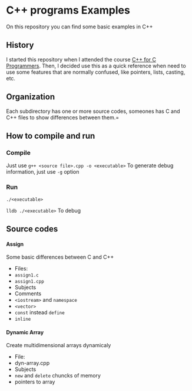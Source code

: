# C++ programs Examples

On this repository you can find some basic examples in C++

## History

I started this repository when I attended the course [C++ for C Programmers](https://www.coursera.org/learn/c-plus-plus-a/home/welcome "Coursera").
Then, I decided use this as a quick reference when need to use some features that are normally confused, like pointers, lists, casting, etc.
## Organization
Each subdirectory has one or more source codes, someones has C and C++ files to show differences between them.=
## How to compile and run
### Compile
Just use `g++ <source file>.cpp -o <executable>` 
To generate debug information, just use `-g` option
### Run
`./<executable>`

`lldb ./<executable>` To debug

## Source codes
#### Assign
Some basic differences between C and C++

* Files: 
 * `assign1.c`
 * `assign1.cpp`
* Subjects
 * Comments
 * `<iostream>` and `namespace`
 * `<vector>`
 * `const` instead `define`
 * `inline`

#### Dynamic Array
Create multidimensional arrays dynamicaly

* File:
 * dyn-array.cpp
* Subjects
 * `new` and `delete` chuncks of memory
 * pointers to array
